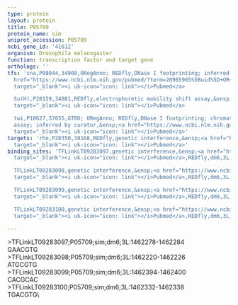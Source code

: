 ```yaml
---
type: protein
layout: protein
title: P05709
protein_name: sim
uniprot_accession: P05709
ncbi_gene_id: '41612'
organism: Drosophila melanogaster
function: transcription factor and target gene
orthologs: ''
tfs: 'sna,P08044,34908,ORegAnno; REDfly,DNase I footprinting; inferred by curator,&ensp;<a
  href="https://www.ncbi.nlm.nih.gov/pubmed/?term=20965965%5Buid%5D+OR+26578589%5Buid%5D+OR+9840810%5Buid%5D+OR+1533042%5Buid%5D"
  target="_blank"><i uk-icon="icon: link"></i>Pubmed</a>

  Su(H),P28159,34881,REDfly,electrophoretic mobility shift assay,&ensp;<a href="https://www.ncbi.nlm.nih.gov/pubmed/?term=20965965%5Buid%5D+OR+10673509%5Buid%5D"
  target="_blank"><i uk-icon="icon: link"></i>Pubmed</a>

  twi,P10627,37655,GTRD; ORegAnno; REDfly,DNase I footprinting; chromatin immunoprecipitation
  assay; inferred by curator,&ensp;<a href="https://www.ncbi.nlm.nih.gov/pubmed/?term=20965965%5Buid%5D+OR+27924024%5Buid%5D+OR+26578589%5Buid%5D+OR+9840810%5Buid%5D"
  target="_blank"><i uk-icon="icon: link"></i>Pubmed</a>'
targets: 'rho,P20350,38168,REDfly,genetic interference,&ensp;<a href="https://www.ncbi.nlm.nih.gov/pubmed/?term=20965965%5Buid%5D+OR+23701883%5Buid%5D"
  target="_blank"><i uk-icon="icon: link"></i>Pubmed</a>'
binding_sites: 'TFLinkLT09283097,genetic interference,&ensp;<a href="https://www.ncbi.nlm.nih.gov/pubmed/?term=23701883;20965965%5Buid%5D"
  target="_blank"><i uk-icon="icon: link"></i>Pubmed</a>,REDfly,dm6,3L,1462278,1462284,NA

  TFLinkLT09283098,genetic interference,&ensp;<a href="https://www.ncbi.nlm.nih.gov/pubmed/?term=23701883;20965965%5Buid%5D"
  target="_blank"><i uk-icon="icon: link"></i>Pubmed</a>,REDfly,dm6,3L,1462220,1462226,NA

  TFLinkLT09283099,genetic interference,&ensp;<a href="https://www.ncbi.nlm.nih.gov/pubmed/?term=23701883;20965965%5Buid%5D"
  target="_blank"><i uk-icon="icon: link"></i>Pubmed</a>,REDfly,dm6,3L,1462394,1462400,NA

  TFLinkLT09283100,genetic interference,&ensp;<a href="https://www.ncbi.nlm.nih.gov/pubmed/?term=23701883;20965965%5Buid%5D"
  target="_blank"><i uk-icon="icon: link"></i>Pubmed</a>,REDfly,dm6,3L,1462332,1462338,NA'

---
```

\>TFLinkLT09283097;P05709;sim;dm6;3L:1462278-1462284\GAACGTG\\>TFLinkLT09283098;P05709;sim;dm6;3L:1462220-1462226\ATGCGTG\\>TFLinkLT09283099;P05709;sim;dm6;3L:1462394-1462400\CACGCAC\\>TFLinkLT09283100;P05709;sim;dm6;3L:1462332-1462338\TGACGTG\